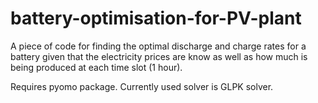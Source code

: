 # battery-optimisation-for-PV-plant
A piece of code for finding the optimal discharge and charge rates for a battery given that the electricity prices are know as well as how much is being produced at each time slot (1 hour).

Requires pyomo package. Currently used solver is GLPK solver.
